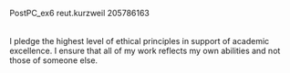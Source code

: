 PostPC_ex6
reut.kurzweil
205786163
######

I pledge the highest level of ethical principles in support of academic excellence. 
I ensure that all of my work reflects my own abilities and not those of someone else.